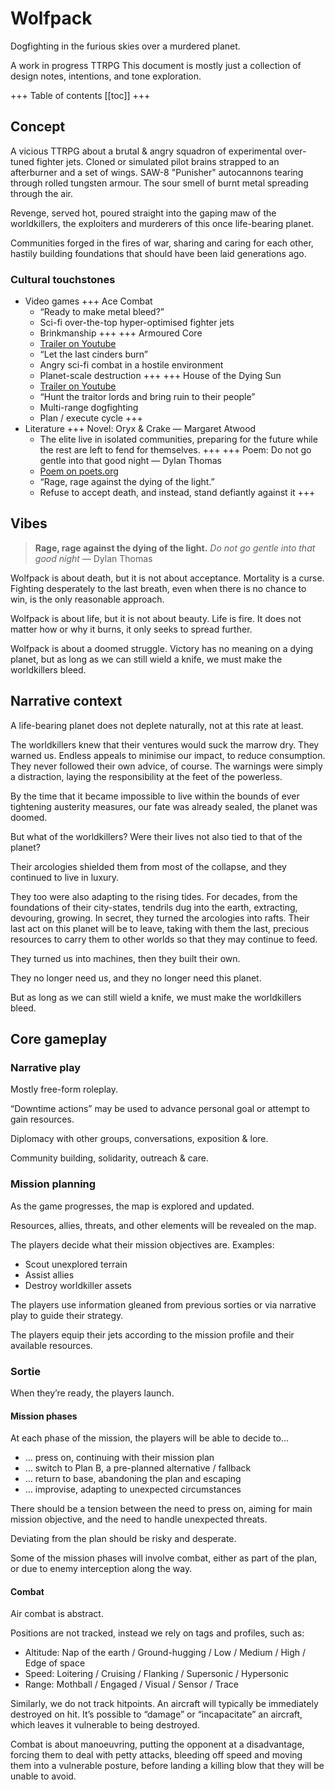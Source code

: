 # Wolfpack

Dogfighting in the furious skies over a murdered planet.

A work in progress TTRPG
This document is mostly just a collection of design notes, intentions, and tone exploration.

+++ Table of contents
[[toc]]
+++

## Concept

A vicious TTRPG about a brutal & angry squadron of experimental over-tuned fighter jets.
Cloned or simulated pilot brains strapped to an afterburner and a set of wings.
SAW-8 "Punisher" autocannons tearing through rolled tungsten armour.
The sour smell of burnt metal spreading through the air.

Revenge, served hot, poured straight into the gaping maw of the worldkillers, the exploiters and murderers of this once life-bearing planet.

Communities forged in the fires of war, sharing and caring for each other, hastily building foundations that should have been laid generations ago.

### Cultural touchstones


- Video games
    +++ Ace Combat
    - “Ready to make metal bleed?”
    - Sci-fi over-the-top hyper-optimised fighter jets
    - Brinkmanship
    +++
    +++ Armoured Core
    - [Trailer on Youtube](https://www.youtube.com/watch?v=kKO1s-CUZvY)
    - “Let the last cinders burn”
    - Angry sci-fi combat in a hostile environment
    - Planet-scale destruction
    +++
    +++ House of the Dying Sun
    - [Trailer on Youtube](https://www.youtube.com/watch?v=IE2A4QA-laI)
    - “Hunt the traitor lords and bring ruin to their people”
    - Multi-range dogfighting
    - Plan / execute cycle
    +++
- Literature
    +++ Novel: Oryx & Crake — Margaret Atwood
    - The elite live in isolated communities, preparing for the future while the rest are left to fend for themselves.
    +++
    +++ Poem: Do not go gentle into that good night — Dylan Thomas
    - [Poem on poets.org](https://poets.org/poem/do-not-go-gentle-good-night)
    - “Rage, rage against the dying of the light.”
    - Refuse to accept death, and instead, stand defiantly against it
    +++

## Vibes

> **Rage, rage against the dying of the light.**
> *Do not go gentle into that good night* — Dylan Thomas

Wolfpack is about death, but it is not about acceptance. Mortality is a curse. Fighting desperately to the last breath, even when there is no chance to win, is the only reasonable approach.

Wolfpack is about life, but it is not about beauty. Life is fire. It does not matter how or why it burns, it only seeks to spread further.

Wolfpack is about a doomed struggle. Victory has no meaning on a dying planet, but as long as we can still wield a knife, we must make the worldkillers bleed.

## Narrative context

A life-bearing planet does not deplete naturally, not at this rate at least.

The worldkillers knew that their ventures would suck the marrow dry. They warned us. Endless appeals to minimise our impact, to reduce consumption. They never followed their own advice, of course. The warnings were simply a distraction, laying the responsibility at the feet of the powerless.

By the time that it became impossible to live within the bounds of ever tightening austerity measures, our fate was already sealed, the planet was doomed.

But what of the worldkillers? Were their lives not also tied to that of the planet?

Their arcologies shielded them from most of the collapse, and they continued to live in luxury.

They too were also adapting to the rising tides. For decades, from the foundations of their city-states, tendrils dug into the earth, extracting, devouring, growing. In secret, they turned the arcologies into rafts. Their last act on this planet will be to leave, taking with them the last, precious resources to carry them to other worlds so that they may continue to feed.

They turned us into machines, then they built their own.

They no longer need us, and they no longer need this planet.

But as long as we can still wield a knife, we must make the worldkillers bleed.

## Core gameplay

### Narrative play

Mostly free-form roleplay.

“Downtime actions” may be used to advance personal goal or attempt to gain resources.

Diplomacy with other groups, conversations, exposition & lore.

Community building, solidarity, outreach & care.

### Mission planning

As the game progresses, the map is explored and updated.

Resources, allies, threats, and other elements will be revealed on the map.

The players decide what their mission objectives are.
Examples:

- Scout unexplored terrain
- Assist allies
- Destroy worldkiller assets

The players use information gleaned from previous sorties or via narrative play to guide their strategy.

The players equip their jets according to the mission profile and their available resources.

### Sortie

When they’re ready, the players launch.

#### Mission phases

At each phase of the mission, the players will be able to decide to…

- … press on, continuing with their mission plan
- … switch to Plan B, a pre-planned alternative / fallback
- … return to base, abandoning the plan and escaping
- … improvise, adapting to unexpected circumstances

There should be a tension between the need to press on, aiming for main mission objective, and the need to handle unexpected threats.

Deviating from the plan should be risky and desperate.

Some of the mission phases will involve combat, either as part of the plan, or due to enemy interception along the way.

#### Combat

Air combat is abstract.

Positions are not tracked, instead we rely on tags and profiles, such as:

- Altitude: Nap of the earth / Ground-hugging / Low / Medium / High / Edge of space
- Speed: Loitering / Cruising / Flanking / Supersonic / Hypersonic
- Range: Mothball / Engaged / Visual / Sensor / Trace

Similarly, we do not track hitpoints. An aircraft will typically be immediately destroyed on hit. It’s possible to “damage” or “incapacitate” an aircraft, which leaves it vulnerable to being destroyed.

Combat is about manoeuvring, putting the opponent at a disadvantage, forcing them to deal with petty attacks, bleeding off speed and moving them into a vulnerable posture, before landing a killing blow that they will be unable to avoid.